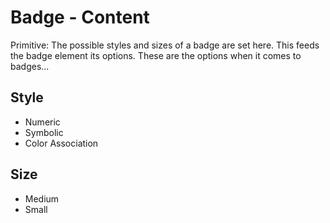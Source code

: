 # Badge - Content

Primitive: The possible styles and sizes of a badge are set here. This feeds the badge element its options. These are the options when it comes to badges...

## Style

* Numeric
* Symbolic
* Color Association

## Size

* Medium
* Small

